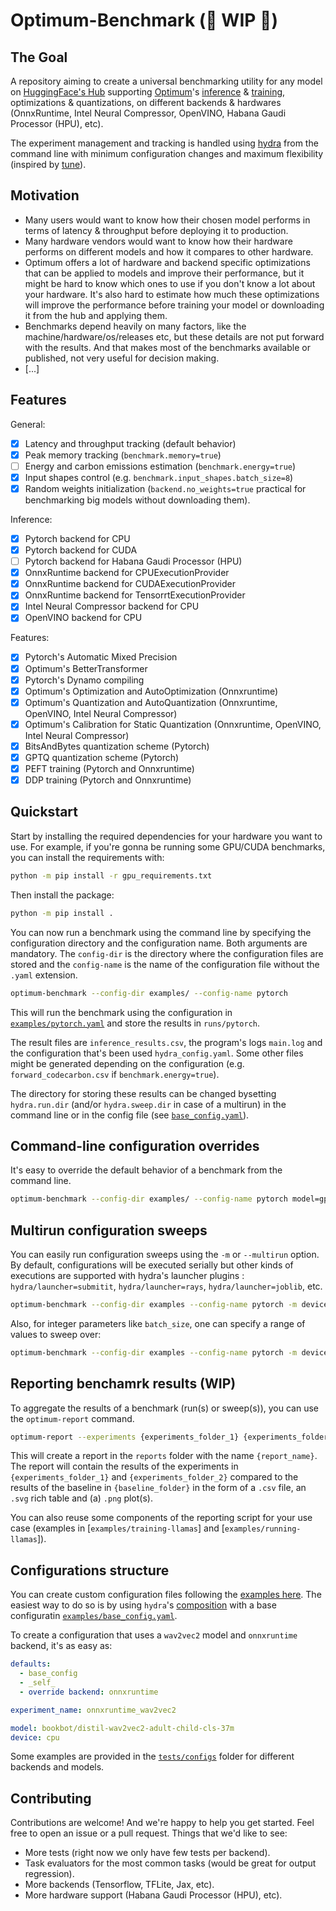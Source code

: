# Optimum-Benchmark (🚧 WIP 🚧)

## The Goal

A repository aiming to create a universal benchmarking utility for any model on [HuggingFace's Hub](https://huggingface.co/models) supporting [Optimum](https://github.com/huggingface/optimum)'s [inference](https://github.com/huggingface/optimum#accelerated-inference) & [training](https://github.com/huggingface/optimum#accelerated-training), optimizations & quantizations, on different backends & hardwares (OnnxRuntime, Intel Neural Compressor, OpenVINO, Habana Gaudi Processor (HPU), etc).

The experiment management and tracking is handled using [hydra](https://hydra.cc/) from the command line with minimum configuration changes and maximum flexibility (inspired by [tune](https://github.com/huggingface/tune)).

## Motivation

- Many users would want to know how their chosen model performs in terms of latency & throughput before deploying it to production.
- Many hardware vendors would want to know how their hardware performs on different models and how it compares to other hardware.
- Optimum offers a lot of hardware and backend specific optimizations that can be applied to models and improve their performance, but it might be hard to know which ones to use if you don't know a lot about your hardware. It's also hard to estimate how much these optimizations will improve the performance before training your model or downloading it from the hub and applying them.
- Benchmarks depend heavily on many factors, like the machine/hardware/os/releases etc, but these details are not put forward with the results. And that makes most of the benchmarks available or published, not very useful for decision making.
- [...]

## Features

General:

- [x] Latency and throughput tracking (default behavior)
- [x] Peak memory tracking (`benchmark.memory=true`)
- [ ] Energy and carbon emissions estimation (`benchmark.energy=true`)
- [x] Input shapes control (e.g. `benchmark.input_shapes.batch_size=8`)
- [x] Random weights initialization (`backend.no_weights=true` practical for benchmarking big models without downloading them).

Inference:

- [x] Pytorch backend for CPU
- [x] Pytorch backend for CUDA
- [ ] Pytorch backend for Habana Gaudi Processor (HPU)
- [x] OnnxRuntime backend for CPUExecutionProvider
- [x] OnnxRuntime backend for CUDAExecutionProvider
- [x] OnnxRuntime backend for TensorrtExecutionProvider
- [x] Intel Neural Compressor backend for CPU
- [x] OpenVINO backend for CPU

Features:

- [x] Pytorch's Automatic Mixed Precision
- [x] Optimum's BetterTransformer
- [x] Pytorch's Dynamo compiling
- [x] Optimum's Optimization and AutoOptimization (Onnxruntime)
- [x] Optimum's Quantization and AutoQuantization (Onnxruntime, OpenVINO, Intel Neural Compressor)
- [x] Optimum's Calibration for Static Quantization (Onnxruntime, OpenVINO, Intel Neural Compressor)
- [x] BitsAndBytes quantization scheme (Pytorch)
- [x] GPTQ quantization scheme (Pytorch)
- [x] PEFT training (Pytorch and Onnxruntime)
- [x] DDP training (Pytorch and Onnxruntime)

## Quickstart

Start by installing the required dependencies for your hardware you want to use.
For example, if you're gonna be running some GPU/CUDA benchmarks, you can install the requirements with:

```bash
python -m pip install -r gpu_requirements.txt
```

Then install the package:

```bash
python -m pip install .
```

You can now run a benchmark using the command line by specifying the configuration directory and the configuration name.
Both arguments are mandatory. The `config-dir` is the directory where the configuration files are stored and the `config-name` is the name of the configuration file without the `.yaml` extension.

```bash
optimum-benchmark --config-dir examples/ --config-name pytorch
```

This will run the benchmark using the configuration in [`examples/pytorch.yaml`](examples/pytorch.yaml) and store the results in `runs/pytorch`.

The result files are `inference_results.csv`, the program's logs `main.log` and the configuration that's been used `hydra_config.yaml`. Some other files might be generated depending on the configuration (e.g. `forward_codecarbon.csv` if `benchmark.energy=true`).

The directory for storing these results can be changed bysetting `hydra.run.dir` (and/or `hydra.sweep.dir` in case of a multirun) in the command line or in the config file (see [`base_config.yaml`](examples/base_config.yaml)).

## Command-line configuration overrides

It's easy to override the default behavior of a benchmark from the command line.

```bash
optimum-benchmark --config-dir examples/ --config-name pytorch model=gpt2 device=cuda:1
```

## Multirun configuration sweeps

You can easily run configuration sweeps using the `-m` or `--multirun` option. By default, configurations will be executed serially but other kinds of executions are supported with hydra's launcher plugins : `hydra/launcher=submitit`, `hydra/launcher=rays`, `hydra/launcher=joblib`, etc.

```bash
optimum-benchmark --config-dir examples --config-name pytorch -m device=cpu,cuda
```

Also, for integer parameters like `batch_size`, one can specify a range of values to sweep over:

```bash
optimum-benchmark --config-dir examples --config-name pytorch -m device=cpu,cuda benchmark.input_shapes.batch_size='range(1,10,step=2)'
```

## Reporting benchamrk results (WIP)

To aggregate the results of a benchmark (run(s) or sweep(s)), you can use the `optimum-report` command.

```bash
optimum-report --experiments {experiments_folder_1} {experiments_folder_2} --baseline {baseline_folder} --report-name {report_name}
```

This will create a report in the `reports` folder with the name `{report_name}`. The report will contain the results of the experiments in `{experiments_folder_1}` and `{experiments_folder_2}` compared to the results of the baseline in `{baseline_folder}` in the form of a `.csv` file, an `.svg` rich table and (a) `.png` plot(s).

You can also reuse some components of the reporting script for your use case (examples in [`examples/training-llamas`] and [`examples/running-llamas`]).

## Configurations structure

You can create custom configuration files following the [examples here](examples).
The easiest way to do so is by using `hydra`'s [composition](https://hydra.cc/docs/0.11/tutorial/composition/) with a base configuratin [`examples/base_config.yaml`](examples/base_config.yaml).

To create a configuration that uses a `wav2vec2` model and `onnxruntime` backend, it's as easy as:

```yaml
defaults:
  - base_config
  - _self_
  - override backend: onnxruntime

experiment_name: onnxruntime_wav2vec2

model: bookbot/distil-wav2vec2-adult-child-cls-37m
device: cpu
```

Some examples are provided in the [`tests/configs`](tests/configs/) folder for different backends and models.

## Contributing

Contributions are welcome! And we're happy to help you get started. Feel free to open an issue or a pull request.
Things that we'd like to see:

- More tests (right now we only have few tests per backend).
- Task evaluators for the most common tasks (would be great for output regression).
- More backends (Tensorflow, TFLite, Jax, etc).
- More hardware support (Habana Gaudi Processor (HPU), etc).
